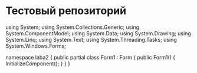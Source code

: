 # Тестовый репозиторий
using System;
using System.Collections.Generic;
using System.ComponentModel;
using System.Data;
using System.Drawing;
using System.Linq;
using System.Text;
using System.Threading.Tasks;
using System.Windows.Forms;

namespace laba2
{
    public partial class Form1 : Form
    {
        public Form1()
        {
            InitializeComponent();
        }
     }
 }
